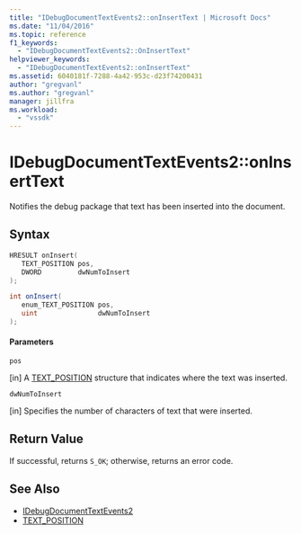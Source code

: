 ```yaml
---
title: "IDebugDocumentTextEvents2::onInsertText | Microsoft Docs"
ms.date: "11/04/2016"
ms.topic: reference
f1_keywords:
  - "IDebugDocumentTextEvents2::OnInsertText"
helpviewer_keywords:
  - "IDebugDocumentTextEvents2::onInsertText"
ms.assetid: 6040181f-7288-4a42-953c-d23f74200431
author: "gregvanl"
ms.author: "gregvanl"
manager: jillfra
ms.workload:
  - "vssdk"
---
```

# IDebugDocumentTextEvents2::onInsertText
Notifies the debug package that text has been inserted into the document.

## Syntax

```cpp
HRESULT onInsert( 
   TEXT_POSITION pos,
   DWORD         dwNumToInsert
);
```

```csharp
int onInsert( 
   enum_TEXT_POSITION pos,
   uint               dwNumToInsert
);
```

#### Parameters
 `pos`

 [in] A [TEXT_POSITION](../../../extensibility/debugger/reference/text-position.md) structure that indicates where the text was inserted.

 `dwNumToInsert`

 [in] Specifies the number of characters of text that were inserted.

## Return Value
 If successful, returns `S_OK`; otherwise, returns an error code.

## See Also
- [IDebugDocumentTextEvents2](../../../extensibility/debugger/reference/idebugdocumenttextevents2.md)
- [TEXT_POSITION](../../../extensibility/debugger/reference/text-position.md)
